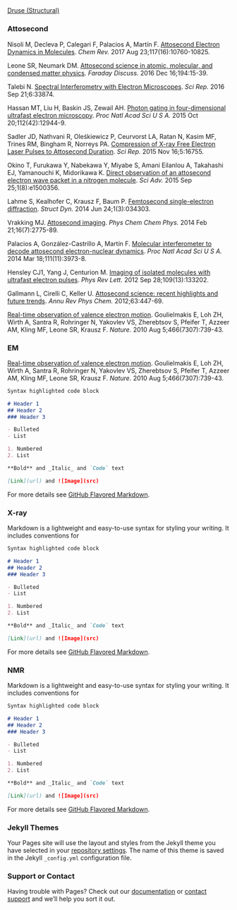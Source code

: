##

[Druse (Structural)](https://drusestructural.github.io/) 

### Attosecond


Nisoli M, Decleva P, Calegari F, Palacios A, Martín F. 
[Attosecond Electron Dynamics in Molecules](https://www.ncbi.nlm.nih.gov/pubmed/28488433). 
_Chem Rev._ 2017 Aug 23;117(16):10760-10825.

Leone SR, Neumark DM. 
[Attosecond science in atomic, molecular, and condensed matter physics](https://www.ncbi.nlm.nih.gov/pubmed/27711856). 
_Faraday Discuss._ 2016 Dec 16;194:15-39.

Talebi N. 
[Spectral Interferometry with Electron Microscopes](https://www.ncbi.nlm.nih.gov/pubmed/27649932). 
_Sci Rep._ 2016 Sep 21;6:33874.

Hassan MT, Liu H, Baskin JS, Zewail AH. 
[Photon gating in four-dimensional ultrafast electron microscopy](https://www.ncbi.nlm.nih.gov/pubmed/26438835). 
_Proc Natl Acad Sci U S A._ 2015 Oct 20;112(42):12944-9.

Sadler JD, Nathvani R, Oleśkiewicz P, Ceurvorst LA, Ratan N, Kasim MF, Trines RM, Bingham R, Norreys PA. 
[Compression of X-ray Free Electron Laser Pulses to Attosecond Duration](https://www.ncbi.nlm.nih.gov/pubmed/26568520). 
_Sci Rep._ 2015 Nov 16;5:16755.

Okino T, Furukawa Y, Nabekawa Y, Miyabe S, Amani Eilanlou A, Takahashi EJ, Yamanouchi K, Midorikawa K.
[Direct observation of an attosecond electron wave packet in a nitrogen molecule](https://www.ncbi.nlm.nih.gov/pubmed/26601262).
_Sci Adv._ 2015 Sep 25;1(8):e1500356.

Lahme S, Kealhofer C, Krausz F, Baum P.
[Femtosecond single-electron diffraction](https://www.ncbi.nlm.nih.gov/pubmed/26798778).
_Struct Dyn._ 2014 Jun 24;1(3):034303.

Vrakking MJ.
[Attosecond imaging](https://www.ncbi.nlm.nih.gov/pubmed/24398785).
_Phys Chem Chem Phys._ 2014 Feb 21;16(7):2775-89.

Palacios A, González-Castrillo A, Martín F.
[Molecular interferometer to decode attosecond electron-nuclear dynamics](https://www.ncbi.nlm.nih.gov/pubmed/24591647).
_Proc Natl Acad Sci U S A._ 2014 Mar 18;111(11):3973-8.

Hensley CJ1, Yang J, Centurion M.
[Imaging of isolated molecules with ultrafast electron pulses](https://www.ncbi.nlm.nih.gov/pubmed/23030087).
_Phys Rev Lett._ 2012 Sep 28;109(13):133202.

Gallmann L, Cirelli C, Keller U.
[Attosecond science: recent highlights and future trends](https://www.ncbi.nlm.nih.gov/pubmed/22404594).
_Annu Rev Phys Chem._ 2012;63:447-69.

[Real-time observation of valence electron motion](https://www.ncbi.nlm.nih.gov/pubmed/20686571).
Goulielmakis E, Loh ZH, Wirth A, Santra R, Rohringer N, Yakovlev VS, Zherebtsov S, Pfeifer T, Azzeer AM, Kling MF, Leone SR, Krausz F.
_Nature._ 2010 Aug 5;466(7307):739-43.


### EM

[Real-time observation of valence electron motion](https://www.ncbi.nlm.nih.gov/pubmed/20686571).
Goulielmakis E, Loh ZH, Wirth A, Santra R, Rohringer N, Yakovlev VS, Zherebtsov S, Pfeifer T, Azzeer AM, Kling MF, Leone SR, Krausz F.
_Nature._ 2010 Aug 5;466(7307):739-43.

```markdown
Syntax highlighted code block

# Header 1
## Header 2
### Header 3

- Bulleted
- List

1. Numbered
2. List

**Bold** and _Italic_ and `Code` text

[Link](url) and ![Image](src)
```

For more details see [GitHub Flavored Markdown](https://guides.github.com/features/mastering-markdown/).

### X-ray

Markdown is a lightweight and easy-to-use syntax for styling your writing. It includes conventions for

```markdown
Syntax highlighted code block

# Header 1
## Header 2
### Header 3

- Bulleted
- List

1. Numbered
2. List

**Bold** and _Italic_ and `Code` text

[Link](url) and ![Image](src)
```

For more details see [GitHub Flavored Markdown](https://guides.github.com/features/mastering-markdown/).

### NMR

Markdown is a lightweight and easy-to-use syntax for styling your writing. It includes conventions for

```markdown
Syntax highlighted code block

# Header 1
## Header 2
### Header 3

- Bulleted
- List

1. Numbered
2. List

**Bold** and _Italic_ and `Code` text

[Link](url) and ![Image](src)
```

For more details see [GitHub Flavored Markdown](https://guides.github.com/features/mastering-markdown/).


### Jekyll Themes

Your Pages site will use the layout and styles from the Jekyll theme you have selected in your [repository settings](https://github.com/DruseStructural/drusestructural.github.io/settings). The name of this theme is saved in the Jekyll `_config.yml` configuration file.

### Support or Contact

Having trouble with Pages? Check out our [documentation](https://help.github.com/categories/github-pages-basics/) or [contact support](https://github.com/contact) and we’ll help you sort it out.

